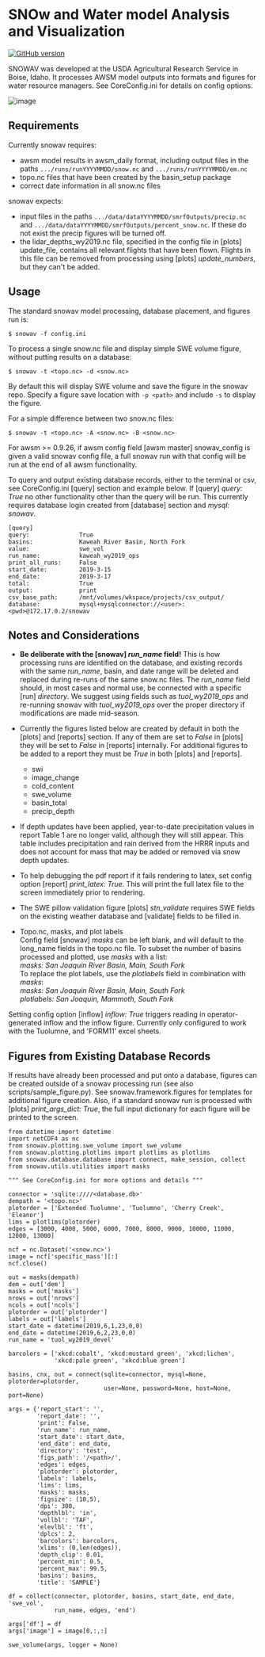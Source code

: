 # SNOw and Water model Analysis and Visualization

[![GitHub version](https://badge.fury.io/gh/USDA-ARS-NWRC%2Fsnowav.svg)](https://badge.fury.io/gh/USDA-ARS-NWRC%2Fsnowav)

SNOWAV was developed at the USDA Agricultural Research Service in Boise, Idaho. It processes AWSM model outputs into formats and figures for water resource managers. See CoreConfig.ini for details on config options.

![image](https://raw.githubusercontent.com/USDA-ARS-NWRC/awsm/master/docs/_static/ModelSystemOverview_new.png)

## Requirements
Currently snowav requires:
- awsm model results in awsm_daily format, including output files in the paths ```.../runs/runYYYYMMDD/snow.nc``` and ```.../runs/runYYYYMMDD/em.nc```
- topo.nc files that have been created by the basin_setup package
- correct date information in all snow.nc files

snowav expects:

- input files in the paths ```.../data/dataYYYYMMDD/smrfOutputs/precip.nc``` and ```.../data/dataYYYYMMDD/smrfOutputs/percent_snow.nc```. If these do not exist the precip figures will be turned off.
- the lidar_depths_wy2019.nc file, specified in the config file in [plots] update_file, contains all relevant flights that have been flown. Flights in this file can be removed from processing using [plots] *update_numbers*, but they can't be added.

## Usage
The standard snowav model processing, database placement, and figures run is:
```
$ snowav -f config.ini
```

To process a single snow.nc file and display simple SWE volume figure, without putting results on a database:

```
$ snowav -t <topo.nc> -d <snow.nc>
```

By default this will display SWE volume and save the figure in the snowav repo. Specify a figure save location with ```-p <path>``` and include ``` -s ``` to display the figure.

For a simple difference between two snow.nc files:

```
$ snowav -t <topo.nc> -A <snow.nc> -B <snow.nc>
```

For awsm >= 0.9.26, if awsm config field [awsm master] snowav_config is given a valid snowav config file, a full snowav run with that config will be run at the end of all awsm functionality.

To query and output existing database records, either to the terminal or csv, see CoreConfig.ini [query] section and example below. If [query] *query: True* no other functionality other than the query will be run. This currently requires database login created from [database] section and *mysql: snowav*.
```
[query]
query:              True
basins:             Kaweah River Basin, North Fork
value:              swe_vol
run_name:           kaweah_wy2019_ops
print_all_runs:     False
start_date:         2019-3-15
end_date:           2019-3-17
total:              True
output:             print
csv_base_path:      /mnt/volumes/wkspace/projects/csv_output/
database:           mysql+mysqlconnector://<user>:<pwd>@172.17.0.2/snowav
```

## Notes and Considerations
- **Be deliberate with the [snowav] *run_name* field!** This is how processing runs are identified on the database, and existing records with the same *run_name*, basin, and date range will be deleted and replaced during re-runs of the same snow.nc files. The *run_name* field should, in most cases and normal use, be connected with a specific [run] *directory*. We suggest using fields such as *tuol_wy2019_ops* and re-running snowav with *tuol_wy2019_ops* over the proper directory if modifications are made mid-season.

- Currently the figures listed below are created by default in both the [plots] and [reports] section. If any of them are set to *False* in [plots] they will be set to *False* in [reports] internally. For additional figures to be added to a report they must be *True* in both [plots] and [reports].
  - swi
  - image_change
  - cold_content  
  - swe_volume
  - basin_total
  - precip_depth


- If depth updates have been applied, year-to-date precipitation values in report Table 1 are no longer valid, although they will still appear. This table includes precipitation and rain derived from the HRRR inputs and does not account for mass that may be added or removed via snow depth updates.

- To help debugging the pdf report if it fails rendering to latex, set config option [report] *print_latex: True*. This will print the full latex file to the screen immediately prior to rendering.

- The SWE pillow validation figure [plots] *stn_validate* requires SWE fields on the existing weather database and [validate] fields to be filled in.

- Topo.nc, masks, and plot labels <br/>
Config field [snowav] *masks* can be left blank, and will default to the long_name fields in the topo.nc file. To subset the number of basins processed and plotted, use *masks* with a list: <br/> *masks: San Joaquin River Basin, Main, South Fork* <br/>
To replace the plot labels, use the *plotlabels* field in combination with *masks*: <br/> *masks: San Joaquin River Basin, Main, South Fork* <br/> *plotlabels: San Joaquin, Mammoth, South Fork*

Setting config option [inflow] *inflow: True* triggers reading in operator-generated inflow and the inflow figure. Currently only configured to work with the Tuolumne, and 'FORM11' excel sheets.

## Figures from Existing Database Records
If results have already been processed and put onto a database, figures can be created outside of a snowav processing run (see also scripts/sample_figure.py). See snowav.framework.figures for templates for additional figure creation. Also, if a standard snowav run is processed with [plots] *print_args_dict: True*, the full input dictionary for each figure will be printed to the screen.

```
from datetime import datetime
import netCDF4 as nc
from snowav.plotting.swe_volume import swe_volume
from snowav.plotting.plotlims import plotlims as plotlims
from snowav.database.database import connect, make_session, collect
from snowav.utils.utilities import masks

""" See CoreConfig.ini for more options and details """

connector = 'sqlite:////<database.db>'
dempath = '<topo.nc>'
plotorder = ['Extended Tuolumne', 'Tuolumne', 'Cherry Creek', 'Eleanor']
lims = plotlims(plotorder)
edges = [3000, 4000, 5000, 6000, 7000, 8000, 9000, 10000, 11000, 12000, 13000]

ncf = nc.Dataset('<snow.nc>')
image = ncf['specific_mass'][:]
ncf.close()

out = masks(dempath)
dem = out['dem']
masks = out['masks']
nrows = out['nrows']
ncols = out['ncols']
plotorder = out['plotorder']
labels = out['labels']
start_date = datetime(2019,6,1,23,0,0)
end_date = datetime(2019,6,2,23,0,0)
run_name = 'tuol_wy2019_devel'

barcolors = ['xkcd:cobalt', 'xkcd:mustard green', 'xkcd:lichen',
             'xkcd:pale green', 'xkcd:blue green']

basins, cnx, out = connect(sqlite=connector, mysql=None, plotorder=plotorder,
                           user=None, password=None, host=None, port=None)

args = {'report_start': '',
        'report_date': '',
        'print': False,
        'run_name': run_name,
        'start_date': start_date,
        'end_date': end_date,
        'directory': 'test',
        'figs_path': '/<path>/',
        'edges': edges,
        'plotorder': plotorder,
        'labels': labels,
        'lims': lims,
        'masks': masks,
        'figsize': (10,5),
        'dpi': 300,
        'depthlbl': 'in',
        'vollbl': 'TAF',
        'elevlbl': 'ft',
        'dplcs': 2,
        'barcolors': barcolors,
        'xlims': (0,len(edges)),
        'depth_clip': 0.01,
        'percent_min': 0.5,
        'percent_max': 99.5,
        'basins': basins,
        'title': 'SAMPLE'}

df = collect(connector, plotorder, basins, start_date, end_date, 'swe_vol',
             run_name, edges, 'end')

args['df'] = df
args['image'] = image[0,:,:]

swe_volume(args, logger = None)

```
